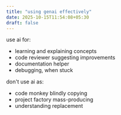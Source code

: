 ```yaml
---
title: "using genai effectively"
date: 2025-10-15T11:54:08+05:30
draft: false
---
```


use ai for:

- learning and explaining concepts
- code reviewer suggesting improvements
- documentation helper
- debugging, when stuck

don't use ai as:

- code monkey blindly copying
- project factory mass-producing
- understanding replacement
